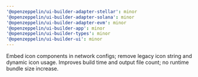 ```yaml
---
'@openzeppelin/ui-builder-adapter-stellar': minor
'@openzeppelin/ui-builder-adapter-solana': minor
'@openzeppelin/ui-builder-adapter-evm': minor
'@openzeppelin/ui-builder-app': minor
'@openzeppelin/ui-builder-types': minor
'@openzeppelin/ui-builder-ui': minor
---
```


Embed icon components in network configs; remove legacy icon string and dynamic icon usage. Improves build time and output file count; no runtime bundle size increase.
